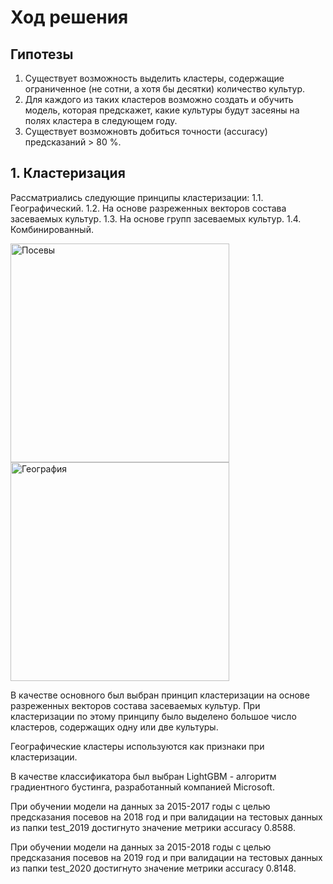 # Ход решения
## Гипотезы
1. Существует возможность выделить кластеры, содержащие ограниченное (не сотни, а хотя бы десятки) количество культур.
2. Для каждого из таких кластеров возможно создать и обучить модель, которая предскажет, какие культуры будут засеяны на полях кластера в следующем году.
3. Существует возможновть добиться точности (accuracy) предсказаний > 80 %.

## 1. Кластеризация
Рассматриались следующие принципы кластеризации:
1.1. Географический.
1.2. На основе разреженных векторов состава засеваемых культур.
1.3. На основе групп засеваемых культур.
1.4. Комбинированный.

<p align="left">
  <img src="https://user-images.githubusercontent.com/11871192/111023406-f373c000-83e9-11eb-9f44-3fa3f1da8ef0.png" width="350" title="Посевы">
  <img src="https://user-images.githubusercontent.com/11871192/111023407-f4a4ed00-83e9-11eb-9dd2-ee4ce716ee7c.png" width="350" title="География">
</p>

В качестве основного был выбран принцип кластеризации на основе разреженных векторов состава засеваемых культур. При кластеризации по этому принципу было выделено большое число кластеров, содержащих одну или две культуры.

Географические кластеры используются как признаки при кластеризации.

В качестве классификатора был выбран LightGBM - алгоритм градиентного бустинга, разработанный компанией Microsoft.

При обучении модели на данных за 2015-2017 годы с целью предсказания посевов на 2018 год и при валидации на тестовых данных из папки test_2019 достигнуто значение метрики accuracy 0.8588.

При обучении модели на данных за 2015-2018 годы с целью предсказания посевов на 2019 год и при валидации на тестовых данных из папки test_2020 достигнуто значение метрики accuracy 0.8148.
